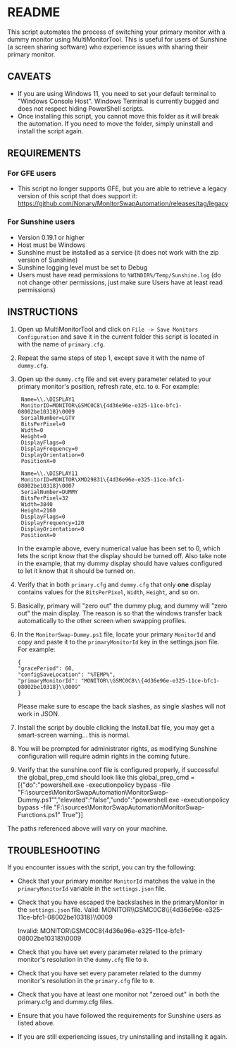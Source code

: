 # README

This script automates the process of switching your primary monitor with a dummy monitor using MultiMonitorTool. 
This is useful for users of Sunshine (a screen sharing software) who experience issues with sharing their primary monitor.

## CAVEATS

- If you are using Windows 11, you need to set your default terminal to "Windows Console Host". Windows Terminal is currently bugged and does not respect hiding PowerShell scripts.
- Once installing this script, you cannot move this folder as it will break the automation. If you need to move the folder, simply uninstall and install the script again.

## REQUIREMENTS

### For GFE users

- This script no longer supports GFE, but you are able to retrieve a legacy version of this script that does support it: https://github.com/Nonary/MonitorSwapAutomation/releases/tag/legacy

### For Sunshine users
- Version 0.19.1 or higher
- Host must be Windows
- Sunshine must be installed as a service (it does not work with the zip version of Sunshine)
- Sunshine logging level must be set to Debug
- Users must have read permissions to `%WINDIR%/Temp/Sunshine.log` (do not change other permissions, just make sure Users have at least read permissions)

## INSTRUCTIONS

1. Open up MultiMonitorTool and click on `File -> Save Monitors Configuration` and save it in the current folder this script is located in with the name of `primary.cfg`.
2. Repeat the same steps of step 1, except save it with the name of `dummy.cfg`.
3. Open up the `dummy.cfg` file and set every parameter related to your primary monitor's position, refresh rate, etc. to `0`. For example:

        Name=\\.\DISPLAY1
        MonitorID=MONITOR\GSMC0C8\{4d36e96e-e325-11ce-bfc1-08002be10318}\0009
        SerialNumber=LGTV
        BitsPerPixel=0
        Width=0
        Height=0
        DisplayFlags=0
        DisplayFrequency=0
        DisplayOrientation=0
        PositionX=0
        
        Name=\\.\DISPLAY11
        MonitorID=MONITOR\XMD29831\{4d36e96e-e325-11ce-bfc1-08002be10318}\0007
        SerialNumber=DUMMY
        BitsPerPixel=32
        Width=3840
        Height=2160
        DisplayFlags=0
        DisplayFrequency=120
        DisplayOrientation=0
        PositionX=0

    In the example above, every numerical value has been set to 0, which lets the script know that the display should be turned off.
    Also take note in the example, that my dummy display should have values configured to let it know that it should be turned on.

4. Verify that in both `primary.cfg` and `dummy.cfg` that only **one** display contains values for the `BitsPerPixel`, `Width`, `Height`, and so on.
5. Basically, primary will "zero out" the dummy plug, and dummy will "zero out" the main display. The reason is so that the windows transfer back automatically to the other screen when swapping profiles.
6. In the `MonitorSwap-Dummy.ps1` file, locate your primary `MonitorId` and copy and paste it to the `primaryMonitorId` key in the settings.json file. 
    For example:
    ```
    {
    "gracePeriod": 60,
    "configSaveLocation": "%TEMP%",
    "primaryMonitorId": "MONITOR\\GSMC0C8\\{4d36e96e-e325-11ce-bfc1-08002be10318}\\0009"
    }
    ```

    Please make sure to escape the back slashes, as single slashes will not work in JSON.

7. Install the script by double clicking the Install.bat file, you may get a smart-screen warning... this is normal.
8. You will be prompted for administrator rights, as modifying Sunshine configuration will require admin rights in the coming future.
9. Verify that the sunshine.conf file is configured properly, if successful the global_prep_cmd should look like this
    global_prep_cmd = [{"do":"powershell.exe -executionpolicy bypass -file \"F:\\sources\\MonitorSwapAutomation\\MonitorSwap-Dummy.ps1\"","elevated":"false","undo":"powershell.exe -executionpolicy bypass -file \"F:\\sources\\MonitorSwapAutomation\\MonitorSwap-Functions.ps1\" True"}]

The paths referenced above will vary on your machine.
## TROUBLESHOOTING

If you encounter issues with the script, you can try the following:

- Check that your primary monitor `MonitorId` matches the value in the `primaryMonitorId` variable in the `settings.json` file.
- Check that you have escaped the backslashes in the primaryMonitor in the `settings.json` file.
  Valid: MONITOR\\\\GSMC0C8\\\\{4d36e96e-e325-11ce-bfc1-08002be10318}\\\\0009

  Invalid: MONITOR\GSMC0C8\{4d36e96e-e325-11ce-bfc1-08002be10318}\0009
  
- Check that you have set every parameter related to the primary monitor's resolution in the `dummy.cfg` file to `0`.
- Check that you have set every parameter related to the dummy monitor's resolution in the `primary.cfg` file to `0`.
- Check that you have at least one monitor not "zeroed out" in both the primary.cfg and dummy.cfg files.
- Ensure that you have followed the requirements for Sunshine users as listed above.
- If you are still experiencing issues, try uninstalling and installing it again.
